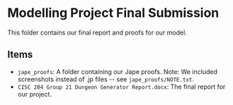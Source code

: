 # Modelling Project Final Submission

This folder contains our final report and proofs for our model.

## Items

* `jape_proofs`: A folder containing our Jape proofs. Note: We included screenshots instead of .jp files -- see `jape_proofs/NOTE.txt`.
* `CISC 204 Group 21 Dungeon Generator Report.docx`: The final report for our project.
